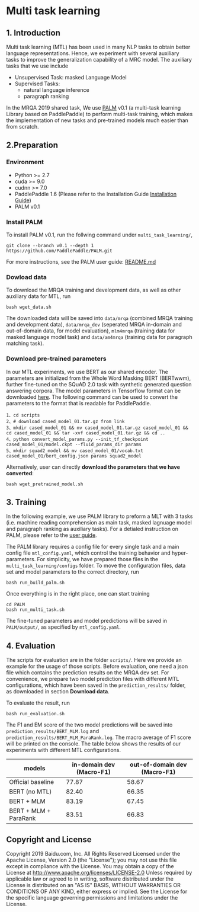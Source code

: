 # Multi task learning 

## 1. Introduction
Multi task learning (MTL) has been used in many NLP tasks to obtain better language representations. Hence, we experiment with several auxiliary tasks to improve the generalization capability of a MRC model. The auxiliary tasks that we use include

 - Unsupervised Task: masked Language Model
 - Supervised Tasks:
   -  natural language inference
   -  paragraph ranking

In the MRQA 2019 shared task, We use [PALM](https://github.com/PaddlePaddle/PALM) v0.1 (a multi-task learning Library based on PaddlePaddle) to perform multi-task training, which makes the implementation of new tasks and pre-trained models much easier than from scratch.


## 2.Preparation

### Environment
- Python >= 2.7
- cuda >= 9.0
- cudnn >= 7.0
- PaddlePaddle 1.6 (Please refer to the Installation Guide [Installation Guide](http://www.paddlepaddle.org/#quick-start))
- PALM v0.1

### Install PALM
To install PALM v0.1, run the follwing command under `multi_task_learning/`,

```
git clone --branch v0.1 --depth 1 https://github.com/PaddlePaddle/PALM.git
```

For more instructions, see the PALM user guide: [README.md](https://github.com/PaddlePaddle/PALM/blob/v0.1/README.md)


### Dowload data 
 
To download the MRQA training and development data, as well as other auxiliary data for MTL, run

```
bash wget_data.sh
```
The downloaded data will be saved into `data/mrqa` (combined MRQA training and development data), `data/mrqa_dev` (seperated MRQA in-domain and out-of-domain data, for model evaluation), `mlm4mrqa` (training data for masked language model task) and `data/am4mrqa` (training data for paragraph matching task).

### Download pre-trained parameters 
In our MTL experiments, we use BERT as our shared encoder. The parameters are initialized from the Whole Word Masking BERT (BERTwwm), further fine-tuned on the SQuAD 2.0 task with synthetic generated question answering corpora. The model parameters in Tensorflow format can be downloaded [here](https://worksheets.codalab.org/worksheets/0x3852e60a51d2444680606556d404c657). The following command can be used to convert the parameters to the format that is readable for PaddlePaddle.

```
1、cd scripts
2、# download cased_model_01.tar.gz from link
3、mkdir cased_model_01 && mv cased_model_01.tar.gz cased_model_01 && cd cased_model_01 && tar -xvf cased_model_01.tar.gz && cd ..
4、python convert_model_params.py --init_tf_checkpoint cased_model_01/model.ckpt --fluid_params_dir params
5、mkdir squad2_model && mv cased_model_01/vocab.txt cased_model_01/bert_config.json params squad2_model 
```

Alternatively, user can directly **download the parameters that we have converted**: 

```
bash wget_pretrained_model.sh
```
## 3. Training
In the following example, we use PALM library to preform a MLT with 3 tasks (i.e. machine reading comprehension as main task, masked lagnuage model and paragraph ranking as auxiliary tasks). For a detialed instruction on PALM, please refer to the [user guide](https://github.com/PaddlePaddle/PALM/blob/v0.1/README.md).

The PALM library requires a config file for every single task and a main config file `mtl_config.yaml`, which control the training behavior and hyper-parameters. For simplicity, we have prepared those files in the `multi_task_learning/configs` folder. To move the configuration files, data set and model parameters to the correct directory, run

```
bash run_build_palm.sh
```

Once everything is in the right place, one can start training

```
cd PALM
bash run_multi_task.sh
```
The fine-tuned parameters and model predictions will be saved in `PALM/output/`, as specified by `mtl_config.yaml`.

## 4. Evaluation
The scripts for evaluation are in the folder `scripts/`. Here we provide an example for the usage of those scripts. 
Before evaluation, one need a json file which contains the prediction results on the MRQA dev set. For convenience, we prepare two model prediction files with different MTL configurations, which have been saved in the `prediction_results/` folder, as downloaded in section **Download data**. 

To evaluate the result, run

```
bash run_evaluation.sh
```
The F1 and EM score of the two model predictions will be saved into `prediction_results/BERT_MLM.log` and `prediction_results/BERT_MLM_ParaRank.log`. The macro average of F1 score will be printed on the console. The table below shows the results of our experiments with different MTL configurations.

|models |in-domain dev (Macro-F1)|out-of-domain dev (Macro-F1) |
| ------------- | ------------ | ------------ |
| Official baseline | 77.87 | 58.67 |
| BERT (no MTL) | 82.40 | 66.35 |
| BERT + MLM | 83.19 | 67.45 |
| BERT + MLM + ParaRank | 83.51 | 66.83 |


## Copyright and License
Copyright 2019 Baidu.com, Inc. All Rights Reserved Licensed under the Apache License, Version 2.0 (the "License"); you may not use this file except in compliance with the License. You may obtain a copy of the License at http://www.apache.org/licenses/LICENSE-2.0 Unless required by applicable law or agreed to in writing, software distributed under the License is distributed on an "AS IS" BASIS, WITHOUT WARRANTIES OR CONDITIONS OF ANY KIND, either express or implied. See the License for the specific language governing permissions and
limitations under the License.



